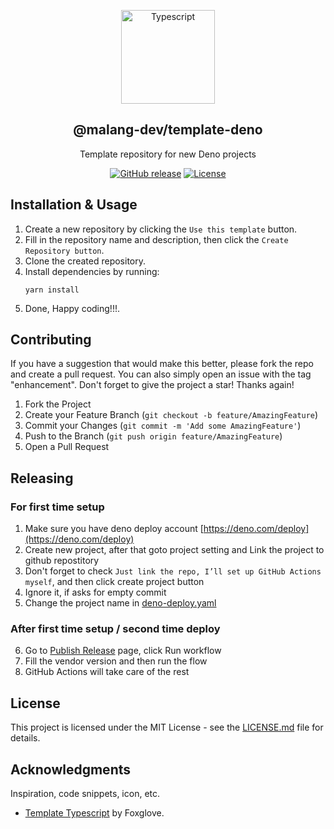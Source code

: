 <a name="readme-top"></a>

<div align="center">
  <a href="https://github.com/malang-dev/template-deno">
    <img src="https://www.svgrepo.com/show/303600/typescript-logo.svg" alt="Typescript" width="150px">
  </a>
  <h2 align="center">@malang-dev/template-deno</h2>
  <div align="center">
    <p align="center">Template repository for new Deno projects</p>
    <div>
        <a href="https://github.com/malang-dev/template-deno/releases/"><img src="https://img.shields.io/github/release/malang-dev/template-deno?include_prereleases=&sort=semver&color=blue" alt="GitHub release"></a>
        <a href="https://github.com/malang-dev/template-deno#license"><img src="https://img.shields.io/badge/License-MIT-blue" alt="License"></a>
    </div>
  </div>
</div>

## Installation & Usage

1. Create a new repository by clicking the `Use this template` button.
2. Fill in the repository name and description, then click the `Create Repository button`.
3. Clone the created repository.
4. Install dependencies by running:
   ```
   yarn install
   ```
5. Done, Happy coding!!!.

## Contributing

If you have a suggestion that would make this better, please fork the repo and create a pull request. You can also simply open an issue with the tag "enhancement". Don't forget to give the project a star! Thanks again!

1. Fork the Project
2. Create your Feature Branch (`git checkout -b feature/AmazingFeature`)
3. Commit your Changes (`git commit -m 'Add some AmazingFeature'`)
4. Push to the Branch (`git push origin feature/AmazingFeature`)
5. Open a Pull Request

## Releasing

### For first time setup
1. Make sure you have deno deploy account [https://deno.com/deploy](https://deno.com/deploy)
2. Create new project, after that goto project setting and Link the project to github repostitory
3. Don't forget to check `Just link the repo, I’ll set up GitHub Actions myself`, and then click create project button
4. Ignore it, if asks for empty commit
5. Change the project name in [deno-deploy.yaml](https://github.com/malang-dev/template-deno/blob/master/.github/workflows/deno-deploy.yaml#L44)

### After first time setup / second time deploy
6. Go to [Publish Release](https://github.com/malang-dev/template-deno/actions/workflows/publish-release.yaml) page, click Run workflow
7. Fill the vendor version and then run the flow
8. GitHub Actions will take care of the rest

## License

This project is licensed under the MIT License - see the [LICENSE.md](https://github.com/malang-dev/template-deno/blob/master/LICENSE.md) file for details.

## Acknowledgments

Inspiration, code snippets, icon, etc.

- [Template Typescript](https://github.com/foxglove/template-typescript) by Foxglove.
